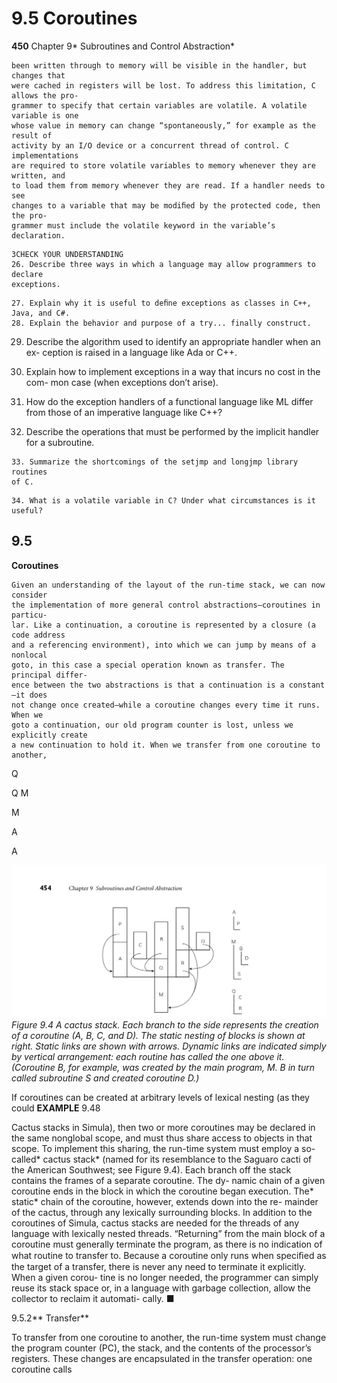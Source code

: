 # 9.5 Coroutines

**450**
Chapter 9* Subroutines and Control Abstraction*

```
been written through to memory will be visible in the handler, but changes that
were cached in registers will be lost. To address this limitation, C allows the pro-
grammer to specify that certain variables are volatile. A volatile variable is one
whose value in memory can change “spontaneously,” for example as the result of
activity by an I/O device or a concurrent thread of control. C implementations
are required to store volatile variables to memory whenever they are written, and
to load them from memory whenever they are read. If a handler needs to see
changes to a variable that may be modiﬁed by the protected code, then the pro-
grammer must include the volatile keyword in the variable’s declaration.
```

```
3CHECK YOUR UNDERSTANDING
26. Describe three ways in which a language may allow programmers to declare
exceptions.
```

```
27. Explain why it is useful to deﬁne exceptions as classes in C++, Java, and C#.
28. Explain the behavior and purpose of a try... finally construct.
```

29. Describe the algorithm used to identify an appropriate handler when an ex-
ception is raised in a language like Ada or C++.

30. Explain how to implement exceptions in a way that incurs no cost in the com-
mon case (when exceptions don’t arise).

31. How do the exception handlers of a functional language like ML differ from
those of an imperative language like C++?

32. Describe the operations that must be performed by the implicit handler for a
subroutine.

```
33. Summarize the shortcomings of the setjmp and longjmp library routines
of C.
```

```
34. What is a volatile variable in C? Under what circumstances is it useful?
```

## 9.5

**Coroutines**
```
Given an understanding of the layout of the run-time stack, we can now consider
the implementation of more general control abstractions—coroutines in particu-
lar. Like a continuation, a coroutine is represented by a closure (a code address
and a referencing environment), into which we can jump by means of a nonlocal
goto, in this case a special operation known as transfer. The principal differ-
ence between the two abstractions is that a continuation is a constant—it does
not change once created—while a coroutine changes every time it runs. When we
goto a continuation, our old program counter is lost, unless we explicitly create
a new continuation to hold it. When we transfer from one coroutine to another,
```

Q

Q
M

M

A

A


![Figure 9.4 A cactus...](images/page_487_vector_268.png)
*Figure 9.4 A cactus stack. Each branch to the side represents the creation of a coroutine (A, B, C, and D). The static nesting of blocks is shown at right. Static links are shown with arrows. Dynamic links are indicated simply by vertical arrangement: each routine has called the one above it. (Coroutine B, for example, was created by the main program, M. B in turn called subroutine S and created coroutine D.)*

If coroutines can be created at arbitrary levels of lexical nesting (as they could
**EXAMPLE** 9.48

Cactus stacks
in Simula), then two or more coroutines may be declared in the same nonglobal
scope, and must thus share access to objects in that scope. To implement this
sharing, the run-time system must employ a so-called* cactus stack* (named for its
resemblance to the Saguaro cacti of the American Southwest; see Figure 9.4).
Each branch off the stack contains the frames of a separate coroutine. The dy-
namic chain of a given coroutine ends in the block in which the coroutine began
execution. The* static* chain of the coroutine, however, extends down into the re-
mainder of the cactus, through any lexically surrounding blocks. In addition to
the coroutines of Simula, cactus stacks are needed for the threads of any language
with lexically nested threads. “Returning” from the main block of a coroutine
must generally terminate the program, as there is no indication of what routine
to transfer to. Because a coroutine only runs when speciﬁed as the target of a
transfer, there is never any need to terminate it explicitly. When a given corou-
tine is no longer needed, the programmer can simply reuse its stack space or,
in a language with garbage collection, allow the collector to reclaim it automati-
cally.
■

9.5.2** Transfer**

To transfer from one coroutine to another, the run-time system must change the
program counter (PC), the stack, and the contents of the processor’s registers.
These changes are encapsulated in the transfer operation: one coroutine calls

